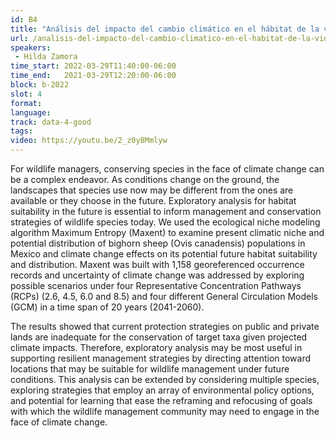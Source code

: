 ```yaml
---
id: B4
title: "Análisis del impacto del cambio climático en el hábitat de la vida silvestre"
url: /analisis-del-impacto-del-cambio-climatico-en-el-habitat-de-la-vida-silvestre
speakers:
 - Hilda Zamora
time_start: 2022-03-29T11:40:00-06:00
time_end:   2021-03-29T12:20:00-06:00
block: b-2022
slot: 4
format: 
language: 
track: data-4-good
tags:
video: https://youtu.be/2_z0y8Mmlyw
---
```


For wildlife managers, conserving species in the face of climate change can be a complex endeavor. As conditions change on the ground, the landscapes that species use now may be different from the ones are available or they choose in the future. Exploratory analysis for habitat suitability in the future is essential to inform management and conservation strategies of wildlife species today. We used the ecological niche modeling algorithm Maximum Entropy (Maxent) to examine present climatic niche and potential distribution of bighorn sheep (Ovis canadensis) populations in Mexico and climate change effects on its potential future habitat suitability and distribution. Maxent was built with 1,158 georeferenced occurrence records and uncertainty of climate change was addressed by exploring possible scenarios under four Representative Concentration Pathways (RCPs) (2.6, 4.5, 6.0 and 8.5) and four different General Circulation Models (GCM) in a time span of 20 years (2041-2060). 


The results showed that current protection strategies on public and private lands are inadequate for the conservation of target taxa given projected climate impacts. Therefore, exploratory analysis may be most useful in supporting resilient management strategies by directing attention toward locations that may be suitable for wildlife management under future conditions. This analysis can be extended by considering multiple species, exploring strategies that employ an array of environmental policy options, and potential for learning that ease the reframing and refocusing of goals with which the wildlife management community may need to engage in the face of climate change.

